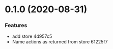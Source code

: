 # 0.1.0 (2020-08-31)

### Features

- add store 4d957c5
- Name actions as returned from store 61225f7
